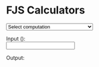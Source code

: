 # FJS Calculators

<select id="computations">
  <option value="">Select computation</option>
  <option value="comma">Compute FJS comma for prime</option>
  <option value="tofjs">Convert fraction into an FJS interval</option>
  <option value="fromfjs">Convert FJS interval into a fraction</option>
</select>

Input (<span id="input-name"></span>):<br />
<input type="text" id="input">

Output: <br />
<pre><code id="output"></code></pre>

<script src="../assets/fjs.js"></script>
<script src="../assets/calc.js"></script>

